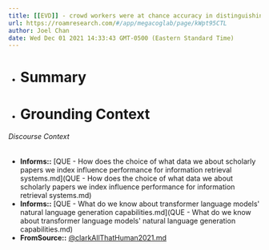 ```yaml
---
title: [[EVD]] - crowd workers were at chance accuracy in distinguishing human-written from GPT-3-written stories, news stories, and recipes - [[@clarkAllThatHuman2021]]
url: https://roamresearch.com/#/app/megacoglab/page/kWpt95CTL
author: Joel Chan
date: Wed Dec 01 2021 14:33:43 GMT-0500 (Eastern Standard Time)
---
```


- # Summary
- # Grounding Context

###### Discourse Context

- **Informs::** [QUE - How does the choice of what data we about scholarly papers we index influence performance for information retrieval systems.md](QUE - How does the choice of what data we about scholarly papers we index influence performance for information retrieval systems.md)
- **Informs::** [QUE - What do we know about transformer language models' natural language generation capabilities.md](QUE - What do we know about transformer language models' natural language generation capabilities.md)
- **FromSource::** [@clarkAllThatHuman2021.md](@clarkAllThatHuman2021.md)

